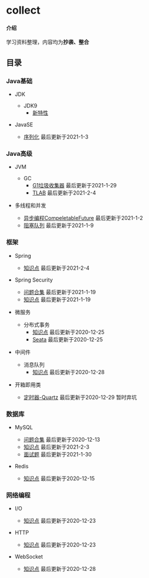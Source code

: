 # collect

#### 介绍
学习资料整理，内容均为**抄袭、整合**


## 目录
### Java基础
+ JDK
  - JDK9
    - [新特性](note/jdk/jdk9/新特性.md)

+ JavaSE
  - [序列化](note/javase/serialization.md)  最后更新于2021-1-3  

### Java高级
+ JVM
  - GC
    - [G1垃圾收集器](note/jvm/gc/G1垃圾收集器.md)  最后更新于2021-1-29  
    - [TLAB](note/jvm/gc/TLAB.md)  最后更新于2021-2-4  

+ 多线程和并发
  - [异步编程CompeletableFuture](note/multithreading/async/CompeletableFuture.md)  最后更新于2021-1-2  
  - [阻塞队列](note/multithreading/queue/BlockingQueue.md)  最后更新于2021-1-9  

### 框架
+ Spring
  - [知识点](note/spring/知识点.md)  最后更新于2021-2-4  
  
+ Spring Security
  - [问题合集](note/security/问题合集.md)  最后更新于2021-1-19  
  - [知识点](note/security/知识点.md)  最后更新于2021-1-19  

+ 微服务
  - 分布式事务  
    - [知识点](note/microservice/transaction/知识点.md)  最后更新于2020-12-25   
    - [Seata](note/microservice/transaction/Seata.md)  最后更新于2020-12-25  

+ 中间件
  - 消息队列
    - [知识点](note/middleware/mq/知识点.md)  最后更新于2020-12-28  

+ 开箱即用类
  - [定时器-Quartz](note/other-frame/quartz.md)  最后更新于2020-12-29 暂时弃坑  

### 数据库
+ MySQL
  - [问题合集](note/mysql/问题合集.md)  最后更新于2020-12-13  
  - [知识点](note/mysql/知识点.md)  最后更新于2021-2-3  
  - [面试题](note/mysql/面试题.md)  最后更新于2021-1-30  

+ Redis
  - [知识点](note/redis/知识点.md)  最后更新于2020-12-15  
  
### 网络编程
+ I/O
  - [知识点](note/io/知识点.md)  最后更新于2020-12-23  

+ HTTP
  - [知识点](note/http/知识点.md)  最后更新于2020-12-23  

+ WebSocket
  - [知识点](note/websocket/知识点.md)  最后更新于2020-12-28  
